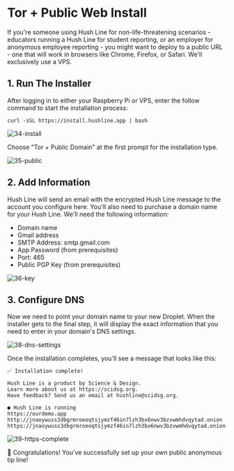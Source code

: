 # Tor + Public Web Install

If you're someone using Hush Line for non-life-threatening scenarios - educators running a Hush Line for student reporting, or an employer for anonymous employee reporting - you might want to deploy to a public URL - one that will work in browsers like Chrome, Firefox, or Safari. We'll exclusively use a VPS. 

## 1. Run The Installer

After logging in to either your Raspberry Pi or VPS, enter the follow command to start the installation process:

`curl -sSL https://install.hushline.app | bash`

![34-install](https://github.com/scidsg/project-info/assets/28545431/b5563f02-5a49-42d2-bd7b-3e1cee3b15c6)

Choose "Tor + Public Domain" at the first prompt for the installation type.

![35-public](https://github.com/scidsg/project-info/assets/28545431/299aba44-9636-466d-aa20-7cb4e444cfb6)

## 2. Add Information

Hush Line will send an email with the encrypted Hush Line message to the account you configure here. You'll also need to purchase a domain name for your Hush Line. We'll need the following information:

- Domain name
- Gmail address
- SMTP Address: smtp.gmail.com
- App Password (from prerequisites)
- Port: 465
- Public PGP Key (from prerequisites)

![36-key](https://github.com/scidsg/project-info/assets/28545431/7af7d0e6-0d06-4cbf-8794-263685b43584)

## 3. Configure DNS

Now we need to point your domain name to your new Droplet. When the installer gets to the final step, it will display the exact information that you need to enter in your domain's DNS settings.

![38-dns-settings](https://github.com/scidsg/project-info/assets/28545431/4fd3edbd-b50d-4a42-80c9-d263e2e32944)

Once the installation completes, you'll see a message that looks like this:

```
✅ Installation complete!

Hush Line is a product by Science & Design.
Learn more about us at https://scidsg.org.
Have feedback? Send us an email at hushline@scidsg.org.

● Hush Line is running
https://ourdemo.app
http://jnaoywuss3dbgrmroeoqtsjymzf46in7lzh3bx6nwv3bzvwmhdvqytad.onion
https://jnaoywuss3dbgrmroeoqtsjymzf46in7lzh3bx6nwv3bzvwmhdvqytad.onion.ourdemo.app
```

![39-https-complete](https://github.com/scidsg/project-info/assets/28545431/098a886b-ac2a-4050-a146-5270876c5113)

🎉 Congratulations! You've successfully set up your own public anonymous tip line! 
